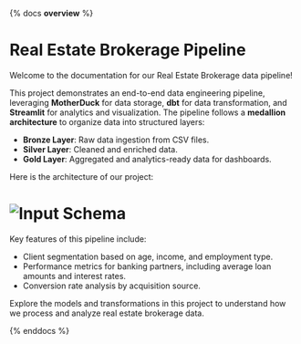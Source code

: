 {% docs __overview__ %}
# Real Estate Brokerage Pipeline

Welcome to the documentation for our Real Estate Brokerage data pipeline!

This project demonstrates an end-to-end data engineering pipeline, leveraging **MotherDuck** for data storage, **dbt** for data transformation, and **Streamlit** for analytics and visualization. The pipeline follows a **medallion architecture** to organize data into structured layers:

- **Bronze Layer**: Raw data ingestion from CSV files.
- **Silver Layer**: Cleaned and enriched data.
- **Gold Layer**: Aggregated and analytics-ready data for dashboards.

Here is the architecture of our project:
# ![Input Schema](assets/archi.jpeg)

Key features of this pipeline include:
- Client segmentation based on age, income, and employment type.
- Performance metrics for banking partners, including average loan amounts and interest rates.
- Conversion rate analysis by acquisition source.

Explore the models and transformations in this project to understand how we process and analyze real estate brokerage data.

{% enddocs %}